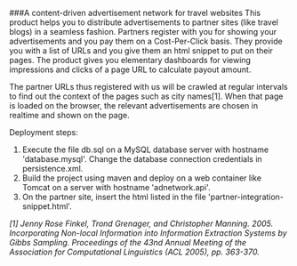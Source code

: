 ###A content-driven advertisement network for travel websites
This product helps you to distribute advertisements to partner sites (like travel blogs) in a seamless fashion. Partners register with you for showing your advertisements and you pay them on a Cost-Per-Click basis. They provide you with a list of URLs and you give them an html snippet to put on their pages. The product gives you elementary dashboards for viewing impressions and clicks of a page URL to calculate payout amount. 


The partner URLs thus registered with us will be crawled at regular intervals to find out the context of the pages such as city names[1]. When that page is loaded on the browser, the relevant advertisements are chosen in realtime and shown on the page.

Deployment steps:
1. Execute the file db.sql on a MySQL database server with hostname 'database.mysql'. Change the database connection credentials in persistence.xml.
2. Build the project using maven and deploy on a web container like Tomcat on a server with hostname 'adnetwork.api'.
3. On the partner site, insert the html listed in the file 'partner-integration-snippet.html'.

_[1] Jenny Rose Finkel, Trond Grenager, and Christopher Manning. 2005. Incorporating Non-local Information into Information Extraction Systems by Gibbs Sampling. Proceedings of the 43nd Annual Meeting of the Association for Computational Linguistics (ACL 2005), pp. 363-370._

